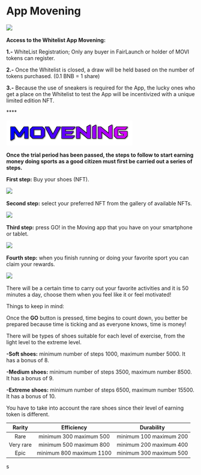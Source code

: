 # App Movening

![](broken-reference)

**Access to the Whitelist App Movening:**&#x20;

**1.-**  WhiteList Registration; Only any buyer in FairLaunch or holder of MOVI tokens can register.

**2.-** Once the Whitelist is closed, a draw will be held based on the number of tokens purchased. (0.1 BNB = 1 share)

**3.-** Because the use of sneakers is required for the App, the lucky ones who get a place on the Whitelist to test the App will be incentivized with a unique limited edition NFT.

&#x20;     ****     &#x20;

![](../.gitbook/assets/movening2.png)

**Once the trial period has been passed, the steps to follow to start earning money doing sports as a good citizen must first be carried out a series of steps.**

**First step:** Buy your shoes (NFT).

![](broken-reference)

**Second step:** select your preferred NFT from the gallery of available NFTs.

![](broken-reference)

**Third step:** press GO! in the Moving app that you have on your smartphone or tablet.

![](broken-reference)

**Fourth step:** when you finish running or doing your favorite sport you can claim your rewards.

![](broken-reference)

There will be a certain time to carry out your favorite activities and it is 50 minutes a day, choose them when you feel like it or feel motivated!

Things to keep in mind:

Once the **GO** button is pressed, time begins to count down, you better be prepared because time is ticking and as everyone knows, time is money!

There will be types of shoes suitable for each level of exercise, from the light level to the extreme level.

**-Soft shoes:** minimum number of steps 1000, maximum number 5000. It has a bonus of 8.

**-Medium shoes:** minimum number of steps 3500, maximum number 8500. It has a bonus of 9.

**-Extreme shoes:** minimum number of steps 6500, maximum number 15500. It has a bonus of 10.

You have to take into account the rare shoes since their level of earning token is different.

|   Rarity  |        Efficiency        |        Durability       |
| :-------: | :----------------------: | :---------------------: |
|    Rare   |  minimum 300 maximum 500 | minimum 100 maximum 200 |
| Very rare |  minimum 500 maximum 800 | minimum 200 maximum 400 |
|    Epic   | minimum 800 maximum 1100 | minimum 300 maximum 500 |

s
